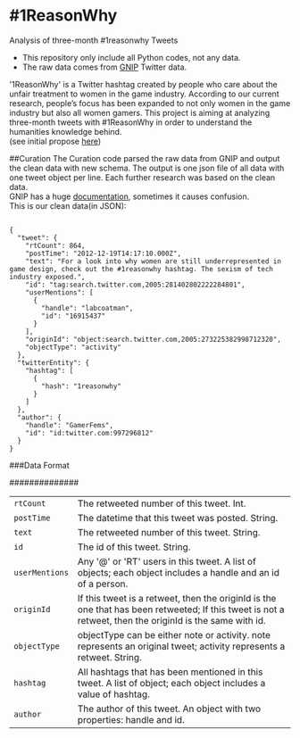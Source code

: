 \#1ReasonWhy
==========

Analysis of three-month #1reasonwhy Tweets

* This repository only include all Python codes, not any data.
* The raw data comes from [GNIP](http://gnip.com/) Twitter data.

'1ReasonWhy' is a Twitter hashtag created by people who care about the unfair treatment to women in the game industry. According to our current research, people’s focus has been expanded to not only women in the game industry but also all women gamers. This project is aiming at analyzing three-month tweets with #1ReasonWhy in order to understand the humanities knowledge behind.    
(see initial propose [here](https://medium.com/research-methods-in-digital-humanities/project-1reasonwhy-17022abf3bd9))

##Curation
The Curation code parsed the raw data from GNIP and output the clean data with new schema. The output is one json file of all data with one tweet object per line. Each further research was based on the clean data.    
GNIP has a huge [documentation](http://support.gnip.com/sources/twitter/data_format.html), sometimes it causes confusion.    
This is our clean data(in JSON):

<pre><code>
{
  "tweet": {
    "rtCount": 864,
    "postTime": "2012-12-19T14:17:10.000Z",
    "text": "For a look into why women are still underrepresented in game design, check out the #1reasonwhy hashtag. The sexism of tech industry exposed.",
    "id": "tag:search.twitter.com,2005:281402802222284801",
    "userMentions": [
      {
        "handle": "labcoatman",
        "id": "16915437"
      }
    ],
    "originId": "object:search.twitter.com,2005:273225382998712320",
    "objectType": "activity"
  },
  "twitterEntity": {
    "hashtag": [
      {
        "hash": "1reasonwhy"
      }
    ]
  },
  "author": {
    "handle": "GamerFems",
    "id": "id:twitter.com:997296812"
  }
}
</code></pre>

###Data Format
<table>
    <tr>
        <td><code>rtCount</code></td>
        <td>The retweeted number of this tweet. Int. </td>
    </tr>
    <tr>
        <td><code>postTime</code></td>
        <td>The datetime that this tweet was posted. String.</td>
    </tr>
    <tr>
        <td><code>text</code></td>
        <td>The retweeted number of this tweet. String.</td>
    </tr>
    <tr>
        <td><code>id</code></td>
        <td>The id of this tweet. String.</td>
    </tr>
    <tr>
        <td><code>userMentions</code></td>
        <td>Any '@' or 'RT' users in this tweet. A list of objects; each object includes a handle and an id of a person. </td>
    </tr>
    <tr>
        <td><code>originId</code></td>
        <td>If this tweet is a retweet, then the originId is the one that has been retweeted; If this tweet is not a retweet, then the originId is the same with id. </td>
    </tr>
    <tr>
        <td><code>objectType</code></td>
        <td>objectType can be either note or activity. note represents an original tweet; activity represents a retweet. String. </td>
    </tr>
    <tr>
        <td><code>hashtag</code></td>
        <td>All hashtags that has been mentioned in this tweet. A list of object; each object includes a value of hashtag. </td>
    </tr>
    <tr>
        <td><code>author</code></td>
        <td>The author of this tweet. An object with two properties: handle and id. </td>
    </tr>
##############

